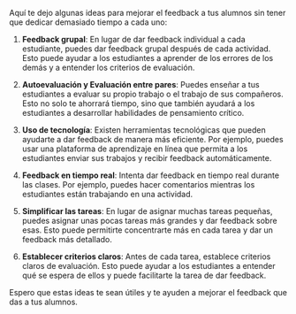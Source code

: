 Aquí te dejo algunas ideas para mejorar el feedback a tus alumnos sin tener que dedicar demasiado tiempo a cada uno:

1. **Feedback grupal**: En lugar de dar feedback individual a cada estudiante, puedes dar feedback grupal después de cada actividad. Esto puede ayudar a los estudiantes a aprender de los errores de los demás y a entender los criterios de evaluación.

2. **Autoevaluación y Evaluación entre pares**: Puedes enseñar a tus estudiantes a evaluar su propio trabajo o el trabajo de sus compañeros. Esto no solo te ahorrará tiempo, sino que también ayudará a los estudiantes a desarrollar habilidades de pensamiento crítico.

3. **Uso de tecnología**: Existen herramientas tecnológicas que pueden ayudarte a dar feedback de manera más eficiente. Por ejemplo, puedes usar una plataforma de aprendizaje en línea que permita a los estudiantes enviar sus trabajos y recibir feedback automáticamente.

4. **Feedback en tiempo real**: Intenta dar feedback en tiempo real durante las clases. Por ejemplo, puedes hacer comentarios mientras los estudiantes están trabajando en una actividad.

5. **Simplificar las tareas**: En lugar de asignar muchas tareas pequeñas, puedes asignar unas pocas tareas más grandes y dar feedback sobre esas. Esto puede permitirte concentrarte más en cada tarea y dar un feedback más detallado.

6. **Establecer criterios claros**: Antes de cada tarea, establece criterios claros de evaluación. Esto puede ayudar a los estudiantes a entender qué se espera de ellos y puede facilitarte la tarea de dar feedback.

Espero que estas ideas te sean útiles y te ayuden a mejorar el feedback que das a tus alumnos.
